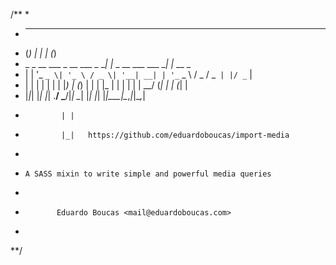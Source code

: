 /**
*
*  _                            _                        _ _       
* (_)                          | |                      | (_)      
*  _ _ __ ___  _ __   ___  _ __| |_   _ __ ___   ___  __| |_  __ _ 
* | | '_ ` _ \| '_ \ / _ \| '__| __| | '_ ` _ \ / _ \/ _` | |/ _` |
* | | | | | | | |_) | (_) | |  | |_  | | | | | |  __/ (_| | | (_| |
* |_|_| |_| |_| .__/ \___/|_|   \__| |_| |_| |_|\___|\__,_|_|\__,_|
*             | |                                                  
*             |_|   https://github.com/eduardoboucas/import-media                                             
* 
* 	  A SASS mixin to write simple and powerful media queries
*
*			 Eduardo Boucas <mail@eduardoboucas.com>
*
**/